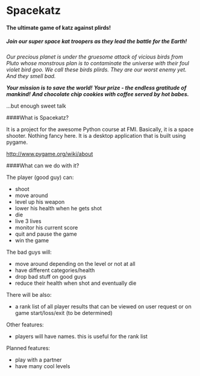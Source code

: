 # Spacekatz

#### The ultimate game of katz against plirds!

##### Join our super space kat troopers as they lead the battle for the Earth!

*Our precious planet is under the gruesome attack of*
*vicious birds from Pluto whose monstrous plan is*
*to contaminate the universe with their foul violet bird goo.*
*We call these birds plirds.*
*They are our worst enemy yet. And they smell bad.*

***Your mission is to save the world!***
***Your prize - the endless gratitude of mankind!***
***And chocolate chip cookies with coffee served by hot babes.***

...but enough sweet talk

####What is Spacekatz?

It is a project for the awesome Python course at FMI.
Basically, it is a space shooter. Nothing fancy here.
It is a desktop application that is built using pygame. 

http://www.pygame.org/wiki/about

####What can we do with it?

The player (good guy) can:
* shoot
* move around
* level up his weapon
* lower his health when he gets shot
* die
* live 3 lives
* monitor his current score
* quit and pause the game
* win the game

The bad guys will:
* move around depending on the level or not at all
* have different categories/health
* drop bad stuff on good guys
* reduce their health when shot and eventually die

There will be also:
* a rank list of all player results that can be viewed on user request
or on game start/loss/exit (to be determined)

Other features:
* players will have names. this is useful for the rank list

Planned features:
* play with a partner
* have many cool levels

